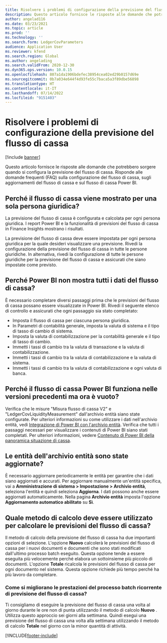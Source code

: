 ```yaml
---
title: Risolvere i problemi di configurazione della previsione del flusso di cassa
description: Questo articolo fornisce le risposte alle domande che potrebbero sorgere quando si configura la previsione del flusso di cassa. Risponde alle domande frequenti (FAQ) sulla configurazione del flusso di cassa, sugli aggiornamenti del flusso di cassa e sul flusso di cassa Power BI.
author: angelad116
ms.date: 03/23/2021
ms.topic: article
ms.prod: ''
ms.technology: ''
ms.search.form: LedgerCovParameters
audience: Application User
ms.reviewer: kfend
ms.search.region: Global
ms.author: angelading
ms.search.validFrom: 2020-12-30
ms.dyn365.ops.version: 10.0.15
ms.openlocfilehash: 807a1da1906bdefec38954cea02ed29b0157d69e
ms.sourcegitcommit: 0b7a034e644f4d93fe55c7baca5a3f89dbe56898
ms.translationtype: HT
ms.contentlocale: it-IT
ms.lasthandoff: 07/14/2022
ms.locfileid: "9151403"
---
```

# <a name="troubleshoot-cash-flow-forecasting-setup"></a>Risolvere i problemi di configurazione della previsione del flusso di cassa

[!include [banner](../includes/banner.md)]

Questo articolo fornisce le risposte alle domande che potrebbero sorgere quando si configura la previsione del flusso di cassa. Risponde alle domande frequenti (FAQ) sulla configurazione del flusso di cassa, sugli aggiornamenti del flusso di cassa e sul flusso di cassa Power BI.

## <a name="why-is-cash-flow-shown-for-only-one-legal-entity"></a>Perché il flusso di cassa viene mostrato per una sola persona giuridica?

La previsione del flusso di cassa è configurata e calcolata per ogni persona giuridica. I report Power BI e la funzionalità di previsioni del flusso di cassa in Finance Insights mostrano i risultati.

La previsione del flusso di cassa deve essere impostata per ogni persona giuridica per la quale desideri visualizzare una previsione. Rivedi la configurazione della previsione del flusso di cassa in tutte le persone giuridiche. In alternativa, rivedi la configurazione di tutte le persone giuridiche per la previsione del flusso di cassa e assicurati che siano impostate come previsto.

## <a name="why-doesnt-power-bi-show-all-the-cash-flow-data"></a>Perché Power BI non mostra tutti i dati del flusso di cassa?

È necessario completare diversi passaggi prima che le previsioni del flusso di cassa possano essere visualizzate in Power BI. Rivedi il seguente elenco di controllo e assicurati che ogni passaggio sia stato completato:

- Imposta il flusso di cassa per ciascuna persona giuridica.
- In Parametri di contabilità generale, imposta la valuta di sistema e il tipo di tasso di cambio di sistema.
- Imposta la valuta di contabilizzazione per la contabilità generale e il tipo di tasso di cambio.
- Immetti i tassi di cambio tra la valuta di transazione e la valuta di contabilizzazione.
- Immetti i tassi di cambio tra la valuta di contabilizzazione e la valuta di sistema.
- Immetti i tassi di cambio tra la valuta di contabilizzazione e ogni valuta di banca.

## <a name="why-did-cash-flow-power-bi-work-in-previous-versions-but-is-now-blank"></a>Perché il flusso di cassa Power BI funziona nelle versioni precedenti ma ora è vuoto?

Verifica che le misure "Misura flusso di cassa V2" e "LedgerCovLiquidityMeasurement" dall'archivio entità siano state configurate. Per ulteriori informazioni su come utilizzare i dati nell'archivio entità, vedi [Integrazione di Power BI con l'archivio entità](../../fin-ops-core/dev-itpro/analytics/power-bi-integration-entity-store.md). Verifica che tutti i passaggi necessari per visualizzare i contenuti di Power BI siano stati completati. Per ulteriori informazioni, vedere [Contenuto di Power BI della panoramica situazione di cassa](Cash-Overview-Power-BI-content.md).

## <a name="have-the-entity-store-entities-been-refreshed"></a>Le entità dell'archivio entità sono state aggiornate?

È necessario aggiornare periodicamente le entità per garantire che i dati siano aggiornati e accurati. Per aggiornare manualmente un'entità specifica, vai a **Amministrazione di sistema \> Impostazione \> Archivio entità**, seleziona l'entità e quindi seleziona **Aggiorna**. I dati possono anche essere aggiornati automaticamente. Nella pagina **Archivio entità** imposta l'opzione **Aggiornamento automatico abilitato** su **Sì**.

## <a name="which-calculation-method-should-be-used-when-calculating-cash-flow-forecasts"></a>Quale metodo di calcolo deve essere utilizzato per calcolare le previsioni del flusso di cassa?

Il metodo di calcolo della previsione del flusso di cassa ha due importanti opzioni di selezione. L'opzione **Nuovo** calcolerà le previsioni del flusso di cassa per i nuovi documenti e documenti che sono stati modificati dall'ultimo processo batch eseguito. Questa opzione tende a essere eseguita più velocemente perché elabora un sottoinsieme più piccolo di documenti. L'opzione **Totale** ricalcola le previsioni del flusso di cassa per ogni documento nel sistema. Questa opzione richiede più tempo perché ha più lavoro da completare.

### <a name="how-do-i-improve-the-performance-of-the-cash-flow-forecasting-recurring-batch-job"></a>Come si migliorano le prestazioni del processo batch ricorrente di previsione del flusso di cassa?

Ti consigliamo di eseguire la previsione del flusso di cassa una volta al giorno durante le ore non di punta utilizzando il metodo di calcolo **Nuovo** . Utilizza questo approccio sei giorni alla settimana. Quindi esegui una previsione del flusso di cassa una volta alla settimana utilizzando il metodo di calcolo **Totale** nel giorno con la minor quantità di attività.

[!INCLUDE[footer-include](../../includes/footer-banner.md)]

